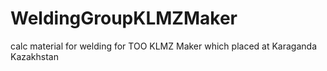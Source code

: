 # WeldingGroupKLMZMaker
calc material for welding for TOO KLMZ Maker which placed at Karaganda Kazakhstan
